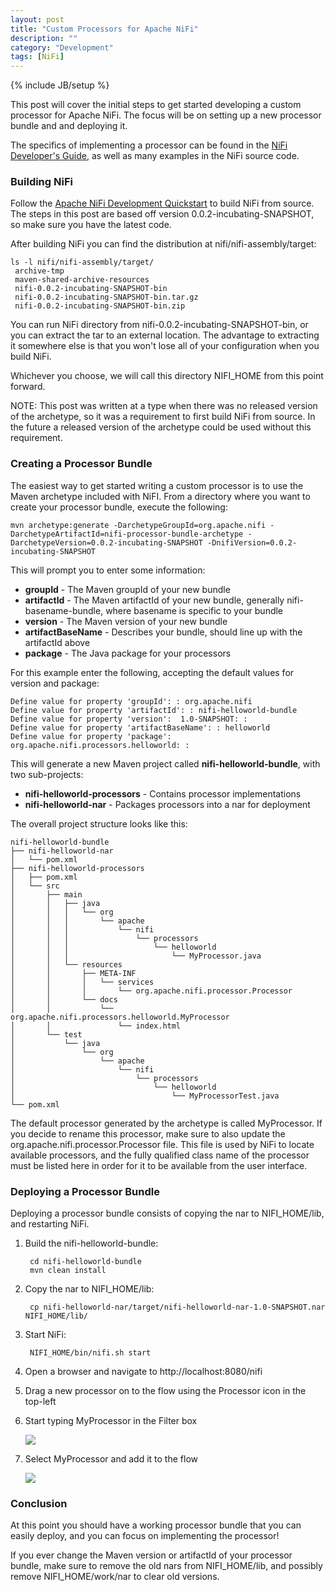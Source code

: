 ```yaml
---
layout: post
title: "Custom Processors for Apache NiFi"
description: ""
category: "Development"
tags: [NiFi]
---
```

{% include JB/setup %}

This post will cover the initial steps to get started developing a custom processor for Apache NiFi. The focus will
be on setting up a new processor bundle and and deploying it.

The specifics of implementing a processor can be found in the [NiFi Developer's Guide](https://nifi.apache.org/developer-guide.html),
as well as many examples in the NiFi source code.

### Building NiFi

Follow the [Apache NiFi Development Quickstart](https://nifi.apache.org/quickstart.html) to
build NiFi from source. The steps in this post are based off version 0.0.2-incubating-SNAPSHOT, so make sure you
have the latest code.

After building NiFi you can find the distribution at nifi/nifi-assembly/target:

    ls -l nifi/nifi-assembly/target/
     archive-tmp
     maven-shared-archive-resources
     nifi-0.0.2-incubating-SNAPSHOT-bin
     nifi-0.0.2-incubating-SNAPSHOT-bin.tar.gz
     nifi-0.0.2-incubating-SNAPSHOT-bin.zip

You can run NiFi directory from nifi-0.0.2-incubating-SNAPSHOT-bin, or you can extract the tar to an external location. The
advantage to extracting it somewhere else is that you won't lose all of your configuration when you build NiFi.

Whichever you choose, we will call this directory NIFI_HOME from this point forward.

NOTE: This post was written at a type when there was no released version of the archetype,
so it was a requirement to first build NiFi from source. In the future a released version
of the archetype could be used without this requirement.

### Creating a Processor Bundle

The easiest way to get started writing a custom processor is to use the Maven archetype included with NiFI. From a
directory where you want to create your processor bundle, execute the following:

    mvn archetype:generate -DarchetypeGroupId=org.apache.nifi -DarchetypeArtifactId=nifi-processor-bundle-archetype -DarchetypeVersion=0.0.2-incubating-SNAPSHOT -DnifiVersion=0.0.2-incubating-SNAPSHOT

This will prompt you to enter some information:

* **groupId** - The Maven groupId of your new bundle
* **artifactId** - The Maven artifactId of your new bundle, generally nifi-basename-bundle, where basename is specific to your bundle
* **version** - The Maven version of your new bundle
* **artifactBaseName** - Describes your bundle, should line up with the artifactId above
* **package** - The Java package for your processors

For this example enter the following, accepting the default values for version and package:

    Define value for property 'groupId': : org.apache.nifi
    Define value for property 'artifactId': : nifi-helloworld-bundle
    Define value for property 'version':  1.0-SNAPSHOT: :
    Define value for property 'artifactBaseName': : helloworld
    Define value for property 'package':  org.apache.nifi.processors.helloworld: :

This will generate a new Maven project called **nifi-helloworld-bundle**, with two sub-projects:

* **nifi-helloworld-processors** - Contains processor implementations
* **nifi-helloworld-nar** - Packages processors into a nar for deployment

The overall project structure looks like this:

    nifi-helloworld-bundle
    ├── nifi-helloworld-nar
    │   └── pom.xml
    ├── nifi-helloworld-processors
    │   ├── pom.xml
    │   └── src
    │       ├── main
    │       │   ├── java
    │       │   │   └── org
    │       │   │       └── apache
    │       │   │           └── nifi
    │       │   │               └── processors
    │       │   │                   └── helloworld
    │       │   │                       └── MyProcessor.java
    │       │   └── resources
    │       │       ├── META-INF
    │       │       │   └── services
    │       │       │       └── org.apache.nifi.processor.Processor
    │       │       └── docs
    │       │           └── org.apache.nifi.processors.helloworld.MyProcessor
    │       │               └── index.html
    │       └── test
    │           └── java
    │               └── org
    │                   └── apache
    │                       └── nifi
    │                           └── processors
    │                               └── helloworld
    │                                   └── MyProcessorTest.java
    └── pom.xml

The default processor generated by the archetype is called MyProcessor. If you decide to rename this processor, make
sure to also update the org.apache.nifi.processor.Processor file. This file is used by NiFi to locate available
processors, and the fully qualified class name of the processor must be listed here in order for it to be available
from the user interface.

### Deploying a Processor Bundle

Deploying a processor bundle consists of copying the nar to NIFI_HOME/lib, and restarting NiFi.

1. Build the nifi-helloworld-bundle:

        cd nifi-helloworld-bundle
        mvn clean install

2. Copy the nar to NIFI_HOME/lib:

        cp nifi-helloworld-nar/target/nifi-helloworld-nar-1.0-SNAPSHOT.nar NIFI_HOME/lib/

3. Start NiFi:

        NIFI_HOME/bin/nifi.sh start

4. Open a browser and navigate to http://localhost:8080/nifi

5. Drag a new processor on to the flow using the Processor icon in the top-left

6. Start typing MyProcessor in the Filter box

      <img src="{{ BASE_PATH }}/assets/images/01-AddProcessor.jpg" class="img-responsive img-thumbnail">

7. Select MyProcessor and add it to the flow

      <img src="{{ BASE_PATH }}/assets/images/02-Flow.jpg" class="img-responsive img-thumbnail">

### Conclusion

At this point you should have a working processor bundle that you can easily deploy, and you can focus
on implementing the processor!

If you ever change the Maven version or artifactId of your processor bundle, make sure to remove the old nars
from NIFI_HOME/lib, and possibly remove NIFI_HOME/work/nar to clear old versions.
